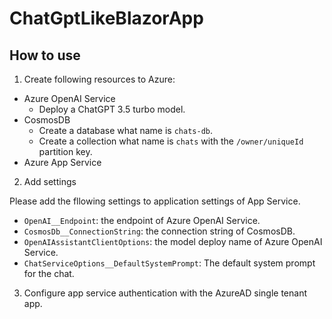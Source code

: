 # ChatGptLikeBlazorApp

## How to use

1. Create following resources to Azure:

- Azure OpenAI Service
  - Deploy a ChatGPT 3.5 turbo model.
- CosmosDB
  - Create a database what name is `chats-db`.
  - Create a collection what name is `chats` with the `/owner/uniqueId` partition key.
- Azure App Service

2. Add settings

Please add the fllowing settings to application settings of App Service.

- `OpenAI__Endpoint`: the endpoint of Azure OpenAI Service.
- `CosmosDb__ConnectionString`: the connection string of CosmosDB.
- `OpenAIAssistantClientOptions`: the model deploy name of Azure OpenAI Service.
- `ChatServiceOptions__DefaultSystemPrompt`: The default system prompt for the chat.

3. Configure app service authentication with the AzureAD single tenant app.
